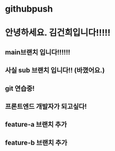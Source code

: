 # githubpush

# 안녕하세요. 김건희입니다!!!!!

## main브랜치 입니다!!!!!!

## 사실 sub 브랜치 입니다!! (바꼈어요.)

## git 연습중!

## 프론트엔드 개발자가 되고싶다!

## feature-a 브랜치 추가

## feature-b 브랜치 추가
